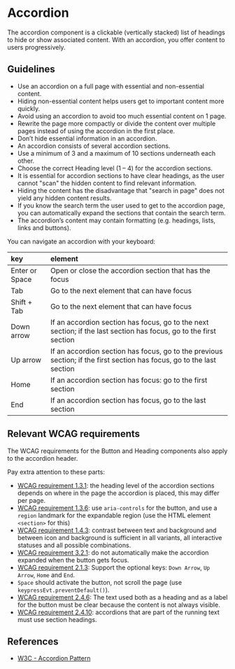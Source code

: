 <!-- @license CC0-1.0 -->

# Accordion

The accordion component is a clickable (vertically stacked) list of headings to hide or show associated content.
With an accordion, you offer content to users progressively.

## Guidelines

- Use an accordion on a full page with essential and non-essential content.
- Hiding non-essential content helps users get to important content more quickly.
- Avoid using an accordion to avoid too much essential content on 1 page.
- Rewrite the page more compactly or divide the content over multiple pages instead of using the accordion in the first place.
- Don’t hide essential information in an accordion.
- An accordion consists of several accordion sections.
- Use a minimum of 3 and a maximum of 10 sections underneath each other.
- Choose the correct Heading level (1 – 4) for the accordion sections.
- It is essential for accordion sections to have clear headings, as the user cannot "scan" the hidden content to find relevant information.
- Hiding the content has the disadvantage that "search in page" does not yield any hidden content results.
- If you know the search term the user used to get to the accordion page, you can automatically expand the sections that contain the search term.
- The accordion’s content may contain formatting (e.g. headings, lists, links and buttons).

You can navigate an accordion with your keyboard:

| key            | element                                                                                                               |
| :------------- | :-------------------------------------------------------------------------------------------------------------------- |
| Enter or Space | Open or close the accordion section that has the focus                                                                |
| Tab            | Go to the next element that can have focus                                                                            |
| Shift + Tab    | Go to the next element that can have focus                                                                            |
| Down arrow     | If an accordion section has focus, go to the next section; if the last section has focus, go to the first section     |
| Up arrow       | If an accordion section has focus, go to the previous section; if the first section has focus, go to the last section |
| Home           | If an accordion section has focus: go to the first section                                                            |
| End            | If an accordion section has focus, go to the last section                                                             |

## Relevant WCAG requirements

The WCAG requirements for the Button and Heading components also apply to the accordion header.

Pay extra attention to these parts:

- [WCAG requirement 1.3.1](https://www.w3.org/TR/WCAG21/#info-and-relationships): the heading level of the accordion sections depends on where in the page the accordion is placed, this may differ per page.
- [WCAG requirement 1.3.6](https://www.w3.org/TR/WCAG21/#identify-purpose): use `aria-controls` for the button, and use a `region` landmark for the expandable region (use the HTML element `<section>` for this)
- [WCAG requirement 1.4.3](https://www.w3.org/TR/WCAG21/#contrast-minimum): contrast between text and background and between icon and background is sufficient in all variants, all interactive statuses and all possible combinations.
- [WCAG requirement 3.2.1](https://www.w3.org/TR/WCAG21/#on-focus): do not automatically make the accordion expanded when the button gets focus.
- [WCAG requirement 2.1.3](https://www.w3.org/TR/WCAG21/#keyboard-no-exception): Support the optional keys: `Down Arrow`, `Up Arrow`, `Home` and `End`.
- `Space` should activate the button, not scroll the page (use `keypressEvt.preventDefault()`).
- [WCAG requirement 2.4.6](https://www.w3.org/TR/WCAG21/#headings-and-labels): The text used both as a heading and as a label for the button must be clear because the content is not always visible.
- [WCAG requirement 2.4.10](https://www.w3.org/TR/WCAG21/#section-headings): accordions that are part of the running text must use section headings.

## References

- [W3C - Accordion Pattern](https://www.w3.org/WAI/ARIA/apg/patterns/accordion/)
